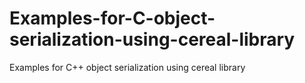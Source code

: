 # Examples-for-C-object-serialization-using-cereal-library
Examples for C++ object serialization using cereal library
